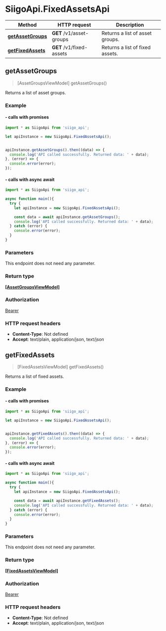 # SiigoApi.FixedAssetsApi

Method | HTTP request | Description
------------- | ------------- | -------------
[**getAssetGroups**](FixedAssetsApi.md#getAssetGroups) | **GET** /v1/asset-groups | Returns a list of asset groups.
[**getFixedAssets**](FixedAssetsApi.md#getFixedAssets) | **GET** /v1/fixed-assets | Returns a list of fixed assets.




## getAssetGroups

> [AssetGroupsViewModel] getAssetGroups()

Returns a list of asset groups.

### Example

#### - calls with promises

```javascript
import * as SiigoApi from 'siigo_api';

let apiInstance = new SiigoApi.FixedAssetsApi();


apiInstance.getAssetGroups().then((data) => {
  console.log('API called successfully. Returned data: ' + data);
}, (error) => {
  console.error(error);
});
```
#### - calls with async await

```javascript
import * as SiigoApi from 'siigo_api';

async function main(){
  try {
    let apiInstance = new SiigoApi.FixedAssetsApi();

    const data = await apiInstance.getAssetGroups();
    console.log('API called successfully. Returned data: ' + data);
  } catch (error) {
    console.error(error);
  }
}
```


### Parameters

This endpoint does not need any parameter.

### Return type

[**[AssetGroupsViewModel]**](AssetGroupsViewModel.md)

### Authorization

[Bearer](../README.md#Bearer)

### HTTP request headers

- **Content-Type**: Not defined
- **Accept**: text/plain, application/json, text/json


## getFixedAssets

> [FixedAssetsViewModel] getFixedAssets()

Returns a list of fixed assets.

### Example

#### - calls with promises

```javascript
import * as SiigoApi from 'siigo_api';

let apiInstance = new SiigoApi.FixedAssetsApi();


apiInstance.getFixedAssets().then((data) => {
  console.log('API called successfully. Returned data: ' + data);
}, (error) => {
  console.error(error);
});
```
#### - calls with async await

```javascript
import * as SiigoApi from 'siigo_api';

async function main(){
  try {
    let apiInstance = new SiigoApi.FixedAssetsApi();

    const data = await apiInstance.getFixedAssets();
    console.log('API called successfully. Returned data: ' + data);
  } catch (error) {
    console.error(error);
  }
}
```


### Parameters

This endpoint does not need any parameter.

### Return type

[**[FixedAssetsViewModel]**](FixedAssetsViewModel.md)

### Authorization

[Bearer](../README.md#Bearer)

### HTTP request headers

- **Content-Type**: Not defined
- **Accept**: text/plain, application/json, text/json

